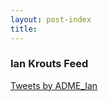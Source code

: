 ```yaml
---
layout: post-index
title:
---
```

<div class="row">
   <div class="col-md-4"></div>
   <div class="container">
      <div class="col-md-4">
         <div class="panel panel-danger">
            <div class="panel-heading">
               <h3 class="panel-title"><i class="fa fa-twitter-square" aria-hidden="true"></i>
                  Ian Krouts Feed
               </h3>
            </div>
            <div class="panel-body">
             <a class="twitter-timeline" href="https://twitter.com/ADME_Ian?ref_src=twsrc%5Etfw">Tweets by ADME_Ian</a> <script async src="https://platform.twitter.com/widgets.js"                charset="utf-8"></script>  
            </div>
         </div>
      </div>
   </div>
   <div class="col-md-4">
   </div>
</div>
<script async src="//platform.twitter.com/widgets.js" charset="utf-8"></script>
<link href="https://maxcdn.bootstrapcdn.com/bootstrap/3.3.7/css/bootstrap.min.css" rel="stylesheet">
<script src="https://maxcdn.bootstrapcdn.com/bootstrap/3.3.7/js/bootstrap.min.js"></script>
<link href="https://maxcdn.bootstrapcdn.com/font-awesome/4.7.0/css/font-awesome.min.css" rel="stylesheet">
